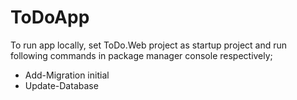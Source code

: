 # ToDoApp
To run app locally, set ToDo.Web project as startup project and run following commands in package manager console respectively;

* Add-Migration initial
* Update-Database
